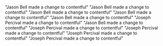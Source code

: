 "Jason Bell made a change to contentful"
"Jason Bell made a change to contentful"
"Jason Bell made a change to contentful"
"Jason Bell made a change to contentful"
"Jason Bell made a change to contentful"
"Joseph Percival made a change to contentful"
"Jason Bell made a change to contentful"
"Joseph Percival made a change to contentful"
"Joseph Percival made a change to contentful"
"Joseph Percival made a change to contentful"
"Joseph Percival made a change to contentful"
